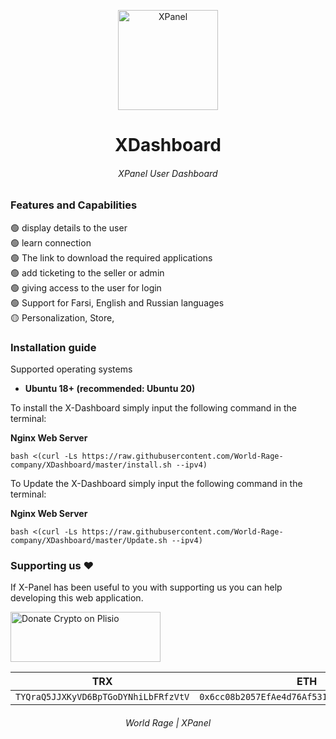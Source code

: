 <p align="center">
<picture>
<img width="160" height="160"  alt="XPanel" src="https://raw.githubusercontent.com/xpanel-cp/XPanel-SSH-User-Management/master/xlogo.png">
</picture>
  </p> 
<h1 align="center"/>XDashboard</h1>
<h6 align="center">XPanel User Dashboard<h6>
<p align="center">

### Features and Capabilities
:green_circle: display details to the user<br>
:green_circle: learn connection<br>
:green_circle: The link to download the required applications<br>
:green_circle: add ticketing to the seller or admin<br>
:green_circle: giving access to the user for login<br>
:green_circle: Support for Farsi, English and Russian languages<br>
:yellow_circle: Personalization, Store, <br>

### Installation guide
Supported operating systems<br>
- **Ubuntu 18+ (recommended: Ubuntu 20)** <br>

To install the X-Dashboard simply input the following command in the terminal:<br>

**Nginx Web Server**

```
bash <(curl -Ls https://raw.githubusercontent.com/World-Rage-company/XDashboard/master/install.sh --ipv4)
```
To Update the X-Dashboard simply input the following command in the terminal:<br>

**Nginx Web Server**
```
bash <(curl -Ls https://raw.githubusercontent.com/World-Rage-company/XDashboard/master/Update.sh --ipv4)
```

### Supporting us :hearts:
If X-Panel has been useful to you with supporting us you can help developing this web application.<br>

<p align="left">
<a href="https://plisio.net/donate/KL6W5z8k" target="_blank"><img src="https://plisio.net/img/donate/donate_light_icons_mono.png" alt="Donate Crypto on Plisio" width="240" height="80" /></a><br>

|                    TRX                   |                       ETH                         |                    Litecoin                       |                            World Rage USDT (ERC20) |
| ---------------------------------------- |:-------------------------------------------------:| -------------------------------------------------:|---------------------------------------------------:|
| ```TYQraQ5JJXKyVD6BpTGoDYNhiLbFRfzVtV``` |  ```0x6cc08b2057EfAe4d76Af531e145DeEd4B73c9D7e``` | ```ltc1q6gq4espx74lp6jvhmr0jmxlu4al0uwemmzwdv4``` |  ```0x68dB92a33476bfc06a775EFD1bF4E51dAA8e4489```  |

</p>

<h6 align="center">World Rage | XPanel<h6>